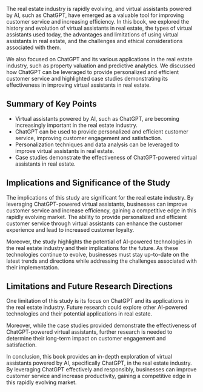 
The real estate industry is rapidly evolving, and virtual assistants powered by AI, such as ChatGPT, have emerged as a valuable tool for improving customer service and increasing efficiency. In this book, we explored the history and evolution of virtual assistants in real estate, the types of virtual assistants used today, the advantages and limitations of using virtual assistants in real estate, and the challenges and ethical considerations associated with them.

We also focused on ChatGPT and its various applications in the real estate industry, such as property valuation and predictive analytics. We discussed how ChatGPT can be leveraged to provide personalized and efficient customer service and highlighted case studies demonstrating its effectiveness in improving virtual assistants in real estate.

Summary of Key Points
---------------------

* Virtual assistants powered by AI, such as ChatGPT, are becoming increasingly important in the real estate industry.
* ChatGPT can be used to provide personalized and efficient customer service, improving customer engagement and satisfaction.
* Personalization techniques and data analysis can be leveraged to improve virtual assistants in real estate.
* Case studies demonstrate the effectiveness of ChatGPT-powered virtual assistants in real estate.

Implications and Significance of the Study
------------------------------------------

The implications of this study are significant for the real estate industry. By leveraging ChatGPT-powered virtual assistants, businesses can improve customer service and increase efficiency, gaining a competitive edge in this rapidly evolving market. The ability to provide personalized and efficient customer service through virtual assistants can enhance the customer experience and lead to increased customer loyalty.

Moreover, the study highlights the potential of AI-powered technologies in the real estate industry and their implications for the future. As these technologies continue to evolve, businesses must stay up-to-date on the latest trends and directions while addressing the challenges associated with their implementation.

Limitations and Future Research Directions
------------------------------------------

One limitation of this study is its focus on ChatGPT and its applications in the real estate industry. Future research could explore other AI-powered technologies and their potential applications in real estate.

Moreover, while the case studies provided demonstrate the effectiveness of ChatGPT-powered virtual assistants, further research is needed to determine their long-term impact on customer engagement and satisfaction.

In conclusion, this book provides an in-depth exploration of virtual assistants powered by AI, specifically ChatGPT, in the real estate industry. By leveraging ChatGPT effectively and responsibly, businesses can improve customer service and increase productivity, gaining a competitive edge in this rapidly evolving market.
